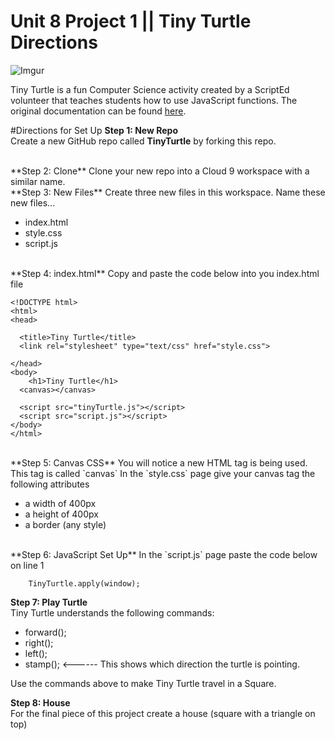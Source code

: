 # Unit 8 Project 1 || Tiny Turtle Directions
![Imgur](http://i.imgur.com/Nh1qdMJm.jpg)

Tiny Turtle is a fun Computer Science activity created by a ScriptEd volunteer that teaches students how to use JavaScript functions. The original documentation can be found [here](https://github.com/toolness/tiny-turtle).


#Directions for Set Up
**Step 1: New Repo**      
Create a new GitHub repo called **TinyTurtle** by forking this repo.

<br>
**Step 2: Clone**   
Clone your new repo into a Cloud 9 workspace with a similar name.

<br>
**Step 3: New Files**   
Create three new files in this workspace. Name these new files...

* index.html
* style.css
* script.js

<br>
**Step 4: index.html**  
Copy and paste the code below into you index.html file

```
<!DOCTYPE html>
<html>
<head>
  
  <title>Tiny Turtle</title>
  <link rel="stylesheet" type="text/css" href="style.css">
  
</head>
<body>
    <h1>Tiny Turtle</h1>
  <canvas></canvas>
  
  <script src="tinyTurtle.js"></script>
  <script src="script.js"></script>
</body>
</html>
```

<br>
**Step 5: Canvas CSS**  
You will notice a new HTML tag is being used. This tag is called `canvas`
In the `style.css` page give your canvas tag the following attributes

* a width of 400px
* a height of 400px
* a border (any style)

<br>
**Step 6: JavaScript Set Up**  
In the `script.js` page paste the code below on line 1


```
	TinyTurtle.apply(window); 
``` 

**Step 7: Play Turtle**  
Tiny Turtle understands the following commands:

* forward();
* right();
* left();
* stamp(); <------ This shows which direction the turtle is pointing.  

Use the commands above to make Tiny Turtle travel in a Square.

**Step 8: House**  
For the final piece of this project create a house (square with a triangle on top)


